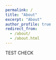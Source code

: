 ```yaml
---
permalink: /
title: "About"
excerpt: "About"
author_profile: true
redirect_from: 
  - /about/
  - /about.html
---
```

TEST CHECK

